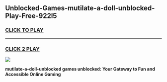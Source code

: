 
## Unblocked-Games-mutilate-a-doll-unblocked-Play-Free-922l5
<h3>
<a href="https://premium76.site?title=mutilate-a-doll-unblocked&ref=10A">CLICK TO PLAY</a></h3>
<hr>

<h3>
<a href="https://premium76.site?title=mutilate-a-doll-unblocked&ref=10A">CLICK 2 PLAY</a>
  
</h3>

<a href="https://premium76.site?title=mutilate-a-doll-unblocked&ref=10A"><img src="https://clearcache.store/games.png"></a>


**mutilate-a-doll-unblocked games unblocked: Your Gateway to Fun and Accessible Online Gaming**
